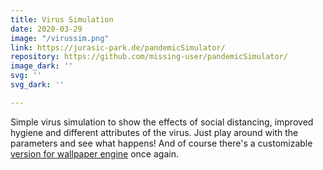 ```yaml
---
title: Virus Simulation
date: 2020-03-29
image: "/virussim.png"
link: https://jurasic-park.de/pandemicSimulator/
repository: https://github.com/missing-user/pandemicSimulator/
image_dark: ''
svg: ''
svg_dark: ''

---
```

Simple virus simulation to show the effects of social distancing, improved hygiene and different attributes of the virus. Just play around with the parameters and see what happens! And of course there's a customizable [version for wallpaper engine](https://steamcommunity.com/sharedfiles/filedetails/?id=2062848686) once again.